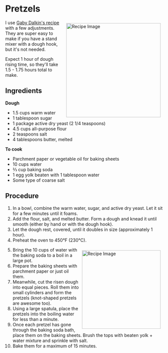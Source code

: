 # Pretzels
<img src="PretzelsOld.jpg" alt="Recipe Image" width = "300" height = "auto" style="margin:10px" align = "right">


I use [Gaby Dalkin's recipe](https://whatsgabycooking.com/parmesan-pretzel-knots/) with a few adjustments. They are super easy to make if you have a stand mixer with a dough hook, but it's not needed. 

Expect 1 hour of dough rising time, so they'll take 1.5 - 1.75 hours total to make.

## Ingredients
**Dough**
- 1.5 cups warm water
- 1 tablespoon sugar
- 1 package active dry yeast (2 1/4 teaspoons)
- 4.5 cups all-purpose flour
- 2 teaspoons salt
- 4 tablespoons butter, melted

**To cook**
- Parchment paper or vegetable oil for baking sheets
- 10 cups water
- ⅔ cup baking soda
- 1 egg yolk beaten with 1 tablespoon water
- Some type of coarse salt

## Procedure
1. In a bowl, combine the warm water, sugar, and active dry yeast. Let it sit for a few minutes until it foams.
2. Add the flour, salt, and melted butter. Form a dough and knead it until smooth (either by hand or with the dough hook).
3. Let the dough rest, covered, until it doubles in size (approximately 1 hour).
4. Preheat the oven to 450°F (230°C). 
<img src="PretzelKnot.jpg" alt="Recipe Image" width = "250" height = "auto" style="margin:10px" align = "right">

5. Bring the 10 cups of water with the baking soda to a boil in a large pot. 
6. Prepare the baking sheets with parchment paper or just oil them.
7. Meanwhile, cut the risen dough into equal pieces. Roll them into small cylinders and form the pretzels (knot-shaped pretzels are awesome too). 
8. Using a large spatula, place the pretzels into the boiling water for less than a minute.
9. Once each pretzel has gone through the baking soda bath, place them on the baking sheets. Brush the tops with beaten yolk + water mixture and sprinkle with salt.
10. Bake them for a maximum of 15 minutes.


